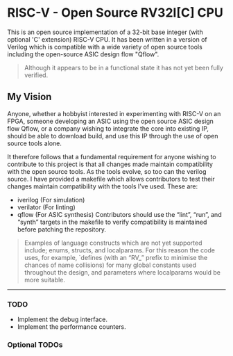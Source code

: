 # RISC-V - Open Source RV32I[C] CPU

This is an open source implementation of a 32-bit base integer (with optional 'C' extension) RISC-V CPU.  It has been written in a version of Verilog which is compatible with a wide variety of open source tools including the open-source ASIC design flow "Qflow".
>Although it appears to be in a functional state it has not yet been fully verified.

## My Vision
Anyone, whether a hobbyist interested in experimenting with RISC-V on an FPGA, someone developing an ASIC using the open source ASIC design flow Qflow, or a company wishing to integrate the core into existing IP, should be able to download build, and use this IP through the use of open source tools alone.

It therefore follows that a fundamental requirement for anyone wishing to contribute to this project is that all changes made maintain compatibility with the open source tools.  As the tools evolve, so too can the verilog source.  I have provided a makefile which allows contributors to test their changes maintain compatibility with the tools I’ve used.  These are:
* iverilog (For simulation)
* verilator (For linting)
* qflow (For ASIC synthesis)
Contributors should use the “lint”, “run”, and “synth” targets in the makefile to verify compatibility is maintained before patching the repository.

>Examples of language constructs which are not yet supported include; enums, structs, and localparams.  For this reason the code uses, for example, \`defines (with an “RV_” prefix to minimise the chances of name collisions) for many global constants used throughout the design, and parameters where localparams would be more suitable.
---

### TODO
* Implement the debug interface.
* Implement the performance counters.

### Optional TODOs
